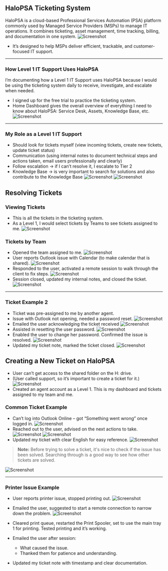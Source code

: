 ## HaloPSA Ticketing System

HaloPSA is a cloud-based Professional Services Automation (PSA) platform commonly used by Managed Service Providers (MSPs) to manage IT operations. It combines ticketing, asset management, time tracking, billing, and documentation in one system.
![Screenshot](images/screenshot386.jpg)
- It’s designed to help MSPs deliver efficient, trackable, and customer-focused IT support.

---
### How Level 1 IT Support Uses HaloPSA

I’m documenting how a Level 1 IT Support uses HaloPSA because I would be using the ticketing system daily to receive, investigate, and escalate when needed.

- I signed up for the free trial to practice the ticketing system.
- Home Dashboard gives the overall overview of everything I need to know about HaloPSA: Service Desk, Assets, Knowledge Base, etc.
![Screenshot](images/screenshot387.jpg)
---
### My Role as a Level 1 IT Support

- Should look for tickets myself (view incoming tickets, create new tickets, update ticket status)
- Communication (using internal notes to document technical steps and actions taken, email users professionally and clearly)
- Follow escalation → if I can’t resolve it, I escalate to Tier 2
- Knowledge Base → is very important to search for solutions and also contribute to the Knowledge Base
![Screenshot](images/screenshot389.jpg)
![Screenshot](images/screenshot388.jpg)
## Resolving Tickets

### Viewing Tickets
- This is all the tickets in the ticketing system.
- As a Level 1, I would select tickets by Teams to see tickets assigned to me.
![Screenshot](images/screenshot390.jpg)
### Tickets by Team
- Opened the team assigned to me.
![Screenshot](images/screenshot391.jpg)
- User reports Outlook issue with Calendar (to make calendar that is shared).
![Screenshot](images/screenshot392.jpg)
- Responded to the user, activated a remote session to walk through the client to fix steps.
![Screenshot](images/screenshot393.jpg)
- Session closed, updated my internal notes, and closed the ticket.
![Screenshot](images/screenshot394.jpg)

---
### Ticket Example 2
- Ticket was pre-assigned to me by another agent.
- Issue with Outlook not opening, needed a password reset.
![Screenshot](images/screenshot395.jpg)
- Emailed the user acknowledging the ticket received
![Screenshot](images/screenshot398.jpg)
- Assisted in resetting the user password.
![Screenshot](images/screenshot396.jpg)
- Enabled the user to change her password. Confirmed the issue is resolved.
![Screenshot](images/screenshot400.jpg)
- Updated my ticket note, marked the ticket closed.
![Screenshot](images/screenshot401.jpg)
## Creating a New Ticket on HaloPSA

- User can’t get access to the shared folder on the H: drive.
- (User called support, so it’s important to create a ticket for it.)
![Screenshot](images/screenshot402.jpg)
- Created an agent account as a Level 1. This is my dashboard and tickets assigned to my team and me.

### Common Ticket Example
- Can’t log into Outlook Online – got “Something went wrong” once logged in.
![Screenshot](images/screenshot403.jpg)
- Reached out to the user, advised on the next actions to take.
![Screenshot](images/screenshot404.jpg)
![Screenshot](images/screenshot405.jpg)
- Updated my ticket with clear English for easy reference.
![Screenshot](images/screenshot406.jpg)
> **Note:** Before trying to solve a ticket, it's nice to check if the issue has been solved. Searching through is a good way to see how other tickets are solved.

![Screenshot](images/screenshot407.jpg)

---
### Printer Issue Example
- User reports printer issue, stopped printing out.
![Screenshot](images/screenshot408.jpg)
- Emailed the user, suggested to start a remote connection to narrow down the problem.
![Screenshot](images/screenshot409.jpg)
- Cleared print queue, restarted the Print Spooler, set to use the main tray 1 for printing. Tested printing and it’s working.
- Emailed the user after session:
  - What caused the issue.
  - Thanked them for patience and understanding.

- Updated my ticket note with timestamp and clear documentation.
